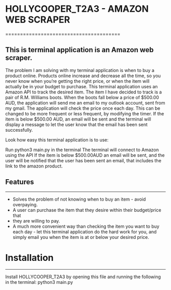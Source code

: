 # HOLLYCOOPER_T2A3 - AMAZON WEB SCRAPER
=======================================

## This is terminal application is an Amazon web scraper.
The problem I am solving with my terminal application is when to buy a product online.
Products online increase and decrease all the time, so you never know when you’re
getting the right price, or when the item will actually be in your budget to
purchase. This terminal application uses an Amazon API to track the desired item.
The item I have decided to track is a pair of R.M. Williams boots. When the boots 
fall below a price of $500.00 AUD, the application will send me an email to my 
outlook account, sent from my gmail. The application will check the price once each
day. This can be changed to be more frequent or less frequent, by modifying the
timer. If the item is below $500.00 AUD, an email will be sent and the terminal
will display a message to let the user know that the email has been sent
successfully. 

Look how easy this terminal application is to use:

Run python3 main.py in the terminal
The terminal will connect to Amazon using the API
If the item is below $500.00AUD an email will be sent, and the user will be
notified that the user has been sent an email, that includes the link to the 
amazon product. 


## Features
------------------------------------------------------------
- Solves the problem of not knowing when to buy an item - avoid overpaying.
- A user can purchase the item that they desire within their budget/price that 
- they are willing to pay.
- A much more convenient way than checking the item you want to buy each day - let this terminal application do the hard work for you, and simply email you when the item is at or below your desired price.

# Installation
------------------------------------------------------------

Install HOLLYCOOPER_T2A3 by opening this file and running the following in
the terminal:
python3 main.py 

